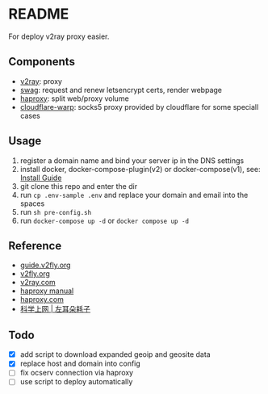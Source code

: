 # README

For deploy v2ray proxy easier.

## Components

* [v2ray](https://github.com/v2fly/v2ray-core): proxy
* [swag](https://github.com/linuxserver/docker-swag): request and renew letsencrypt certs, render webpage
* [haproxy](https://github.com/haproxy/haproxy): split web/proxy volume
* [cloudflare-warp](https://developers.cloudflare.com/warp-client/get-started/linux/): socks5 proxy provided by cloudflare for some speciall cases

## Usage

1. register a domain name and bind your server ip in the DNS settings
2. install docker, docker-compose-plugin(v2) or docker-compose(v1), see: [Install Guide](https://docs.docker.com/engine/install/)
3. git clone this repo and enter the dir
4. run `cp .env-sample .env` and replace your domain and email into the spaces
5. run `sh pre-config.sh`
6. run `docker-compose up -d` or `docker compose up -d`

## Reference

* [guide.v2fly.org](https://guide.v2fly.org/advanced/quic.html)
* [v2fly.org](https://www.v2fly.org/v5/config/inbound.html)
* [v2ray.com](https://www.v2ray.com/chapter_02/policy.html)
* [haproxy manual](https://docs.haproxy.org/dev/configuration.html)
* [haproxy.com](https://www.haproxy.com/documentation/hapee/latest/load-balancing/protocols/http-2/)
* [科学上网 | 左耳朵耗子](https://haoel.github.io/#94-cloudflare-warp-%E5%8E%9F%E7%94%9F-ip)

## Todo

* [x] add script to download expanded geoip and geosite data
* [x] replace host and domain into config
* [ ] fix ocserv connection via haproxy
* [ ] use script to deploy automatically
